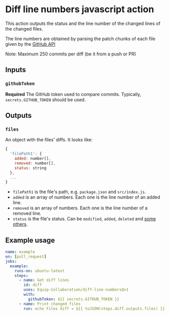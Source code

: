 # Diff line numbers javascript action

This action outputs the status and the line number of the changed lines of the changed files.

The line numbers are obtained by parsing the patch chunks of each file given by the [GitHub API](https://docs.github.com/en/rest/reference/repos#compare-two-commits)

Note: Maximum 250 commits per diff (be it from a push or PR)

## Inputs

### `githubToken`

**Required** The GitHub token used to compare commits. Typically, `secrets.GITHUB_TOKEN` should be used.

## Outputs

### `files`

An object with the files' diffs. It looks like:
```javascript
{
  'filePath1': {
    added: number[],
    removed: number[],
    status: string
  },
  ...
}
```
- `filePath1` is the file's path, e.g. `package.json` and `src/index.js`.
- `added` is an array of numbers. Each one is the line number of an added line.
- `removed` is an array of numbers. Each one is the line number of a removed line.
- `status` is the file's status. Can be `modified`, `added`, `deleted` and [some others](https://git-scm.com/docs/git-diff#Documentation/git-diff.txt---diff-filterACDMRTUXB82308203).

## Example usage

```yml
name: example
on: [pull_request]
jobs:
  example:
    runs-on: ubuntu-latest
    steps:
      - name: Get diff lines
        id: diff
        uses: Equip-Collaboration/diff-line-numbers@v1
        with:
          githubToken: ${{ secrets.GITHUB_TOKEN }}
      - name: Print changed files
        run: echo Files diff = ${{ toJSON(steps.diff.outputs.files) }}
```
